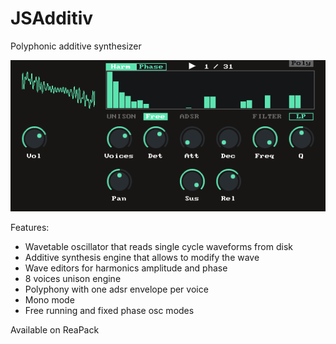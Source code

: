 # JSAdditiv

Polyphonic additive synthesizer

![JSDrumpad.png](doc/ss.png)

Features:
* Wavetable oscillator that reads single cycle waveforms from disk
* Additive synthesis engine that allows to modify the wave
* Wave editors for harmonics amplitude and phase
* 8 voices unison engine
* Polyphony with one adsr envelope per voice
* Mono mode
* Free running and fixed phase osc modes

Available on ReaPack